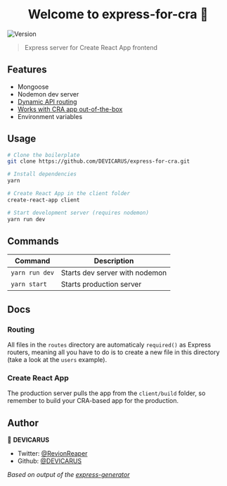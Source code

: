 <h1 align="center">Welcome to express-for-cra 👋</h1>
<p>
  <img alt="Version" src="https://img.shields.io/badge/version-1.0.0-blue.svg?cacheSeconds=2592000" />
</p>

> Express server for Create React App frontend

## Features

- Mongoose
- Nodemon dev server
- [Dynamic API routing](#routing)
- [Works with CRA app out-of-the-box](#create-react-app)
- Environment variables

## Usage

```bash
# Clone the boilerplate
git clone https://github.com/DEVICARUS/express-for-cra.git

# Install dependencies
yarn

# Create React App in the client folder
create-react-app client

# Start development server (requires nodemon)
yarn run dev
```

## Commands

| Command        | Description                    |
| -------------- | ------------------------------ |
| `yarn run dev` | Starts dev server with nodemon |
| `yarn start`   | Starts production server       |

## Docs

### Routing

All files in the `routes` directory are automaticaly `required()` as Express routers, meaning all you have to do is to create a new file in this directory (take a look at the `users` example).

### Create React App

The production server pulls the app from the `client/build` folder, so remember to build your CRA-based app for the production. 

## Author

👤 **DEVICARUS**

* Twitter: [@RevionReaper](https://twitter.com/RevionReaper)
* Github: [@DEVICARUS](https://github.com/DEVICARUS)

*Based on output of the [express-generator](https://github.com/expressjs/generator)*
